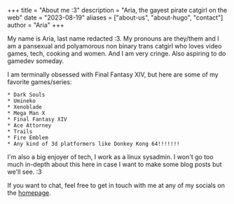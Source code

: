 +++
title = "About me :3"
description = "Aria, the gayest pirate catgirl on the web"
date = "2023-08-19"
aliases = ["about-us", "about-hugo", "contact"]
author = "Aria"
+++

My name is Aria, last name redacted :3. My pronouns are they/them and I am a pansexual and polyamorous non binary trans catgirl who loves video games, tech, cooking and women. And I am very cringe. Also aspiring to do gamedev someday.

I am terminally obsessed with Final Fantasy XIV, but here are some of my favorite games/series:

```
* Dark Souls
* Umineko
* Xenoblade
* Mega Man X
* Final Fantasy XIV
* Ace Attorney
* Trails
* Fire Emblem
* Any kind of 3d platformers like Donkey Kong 64!!!!!!!
```

I'm also a big enjoyer of tech, I work as a linux sysadmin. I won't go too much in-depth about this here in case I want to make some blog posts but we'll see. :3

If you want to chat, feel free to get in touch with me at any of my socials on the [homepage](../).
